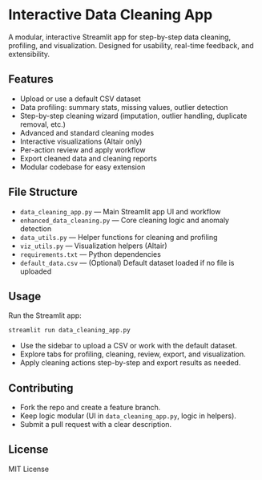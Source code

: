 # Interactive Data Cleaning App

A modular, interactive Streamlit app for step-by-step data cleaning, profiling, and visualization. Designed for usability, real-time feedback, and extensibility.

## Features
- Upload or use a default CSV dataset
- Data profiling: summary stats, missing values, outlier detection
- Step-by-step cleaning wizard (imputation, outlier handling, duplicate removal, etc.)
- Advanced and standard cleaning modes
- Interactive visualizations (Altair only)
- Per-action review and apply workflow
- Export cleaned data and cleaning reports
- Modular codebase for easy extension

## File Structure
- `data_cleaning_app.py` — Main Streamlit app UI and workflow
- `enhanced_data_cleaning.py` — Core cleaning logic and anomaly detection
- `data_utils.py` — Helper functions for cleaning and profiling
- `viz_utils.py` — Visualization helpers (Altair)
- `requirements.txt` — Python dependencies
- `default_data.csv` — (Optional) Default dataset loaded if no file is uploaded


## Usage
Run the Streamlit app:
```bash
streamlit run data_cleaning_app.py
```
- Use the sidebar to upload a CSV or work with the default dataset.
- Explore tabs for profiling, cleaning, review, export, and visualization.
- Apply cleaning actions step-by-step and export results as needed.

## Contributing
- Fork the repo and create a feature branch.
- Keep logic modular (UI in `data_cleaning_app.py`, logic in helpers).
- Submit a pull request with a clear description.

## License
MIT License 